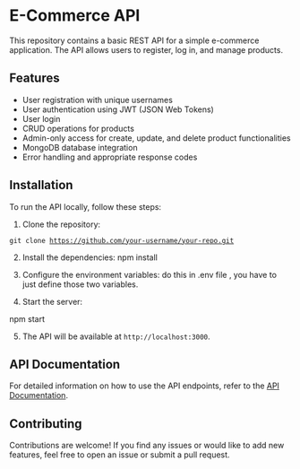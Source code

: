 # E-Commerce API

This repository contains a basic REST API for a simple e-commerce application. The API allows users to register, log in, and manage products.

## Features

- User registration with unique usernames
- User authentication using JWT (JSON Web Tokens)
- User login
- CRUD operations for products
- Admin-only access for create, update, and delete product functionalities
- MongoDB database integration
- Error handling and appropriate response codes

## Installation

To run the API locally, follow these steps:

1. Clone the repository:

<code>git clone https://github.com/your-username/your-repo.git</code>


2. Install the dependencies:
  npm install


3. Configure the environment variables:
do this in .env file , you have to just define those two variables.


4. Start the server:

npm start


5. The API will be available at `http://localhost:3000`.

## API Documentation

For detailed information on how to use the API endpoints, refer to the [API Documentation](./Ecommerce_api_documentation.pdf).

## Contributing

Contributions are welcome! If you find any issues or would like to add new features, feel free to open an issue or submit a pull request.





